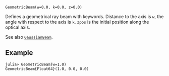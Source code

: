 ```
GeometricBeam(w=0.0, k=0.0, z=0.0)
```

Defines a geometrical ray beam with keywords. Distance to the axis is `w`, the angle with respect to the axis is `k`. `zpos` is the initial position along the optical axis.

See also [`GaussianBeam`](@ref).

## Example

```jldoctest
julia> GeometricBeam(w=1.0)
GeometricBeam{Float64}(1.0, 0.0, 0.0)
```

